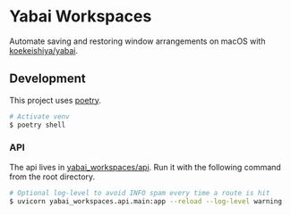 # Yabai Workspaces

Automate saving and restoring window arrangements on macOS with [koekeishiya/yabai](https://github.com/koekeishiya/yabai).

## Development

This project uses [poetry](https://python-poetry.org).

```sh
# Activate venv
$ poetry shell
```

### API

The api lives in [yabai_workspaces/api](./yabai_workspaces/api/). Run it with the following command from the root directory.

```sh
# Optional log-level to avoid INFO spam every time a route is hit
$ uvicorn yabai_workspaces.api.main:app --reload --log-level warning
```
